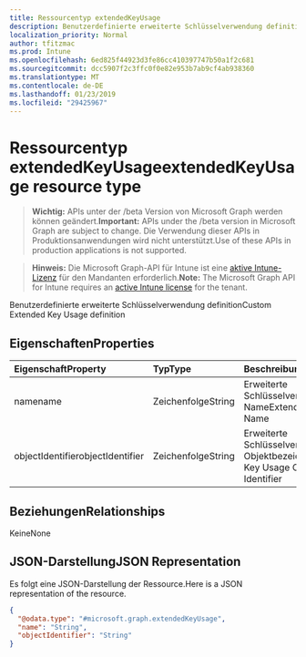 ```yaml
---
title: Ressourcentyp extendedKeyUsage
description: Benutzerdefinierte erweiterte Schlüsselverwendung definition
localization_priority: Normal
author: tfitzmac
ms.prod: Intune
ms.openlocfilehash: 6ed825f44923d3fe86cc410397747b50a1f2c681
ms.sourcegitcommit: dcc5907f2c3ffc0f0e82e953b7ab9cf4ab938360
ms.translationtype: MT
ms.contentlocale: de-DE
ms.lasthandoff: 01/23/2019
ms.locfileid: "29425967"
---
```

# <a name="extendedkeyusage-resource-type"></a><span data-ttu-id="2ec8f-103">Ressourcentyp extendedKeyUsage</span><span class="sxs-lookup"><span data-stu-id="2ec8f-103">extendedKeyUsage resource type</span></span>

> <span data-ttu-id="2ec8f-104">**Wichtig:** APIs unter der /beta Version von Microsoft Graph werden können geändert.</span><span class="sxs-lookup"><span data-stu-id="2ec8f-104">**Important:** APIs under the /beta version in Microsoft Graph are subject to change.</span></span> <span data-ttu-id="2ec8f-105">Die Verwendung dieser APIs in Produktionsanwendungen wird nicht unterstützt.</span><span class="sxs-lookup"><span data-stu-id="2ec8f-105">Use of these APIs in production applications is not supported.</span></span>

> <span data-ttu-id="2ec8f-106">**Hinweis:** Die Microsoft Graph-API für Intune ist eine [aktive Intune-Lizenz](https://go.microsoft.com/fwlink/?linkid=839381) für den Mandanten erforderlich.</span><span class="sxs-lookup"><span data-stu-id="2ec8f-106">**Note:** The Microsoft Graph API for Intune requires an [active Intune license](https://go.microsoft.com/fwlink/?linkid=839381) for the tenant.</span></span>

<span data-ttu-id="2ec8f-107">Benutzerdefinierte erweiterte Schlüsselverwendung definition</span><span class="sxs-lookup"><span data-stu-id="2ec8f-107">Custom Extended Key Usage definition</span></span>

## <a name="properties"></a><span data-ttu-id="2ec8f-108">Eigenschaften</span><span class="sxs-lookup"><span data-stu-id="2ec8f-108">Properties</span></span>
|<span data-ttu-id="2ec8f-109">Eigenschaft</span><span class="sxs-lookup"><span data-stu-id="2ec8f-109">Property</span></span>|<span data-ttu-id="2ec8f-110">Typ</span><span class="sxs-lookup"><span data-stu-id="2ec8f-110">Type</span></span>|<span data-ttu-id="2ec8f-111">Beschreibung</span><span class="sxs-lookup"><span data-stu-id="2ec8f-111">Description</span></span>|
|:---|:---|:---|
|<span data-ttu-id="2ec8f-112">name</span><span class="sxs-lookup"><span data-stu-id="2ec8f-112">name</span></span>|<span data-ttu-id="2ec8f-113">Zeichenfolge</span><span class="sxs-lookup"><span data-stu-id="2ec8f-113">String</span></span>|<span data-ttu-id="2ec8f-114">Erweiterte Schlüsselverwendung Name</span><span class="sxs-lookup"><span data-stu-id="2ec8f-114">Extended Key Usage Name</span></span>|
|<span data-ttu-id="2ec8f-115">objectIdentifier</span><span class="sxs-lookup"><span data-stu-id="2ec8f-115">objectIdentifier</span></span>|<span data-ttu-id="2ec8f-116">Zeichenfolge</span><span class="sxs-lookup"><span data-stu-id="2ec8f-116">String</span></span>|<span data-ttu-id="2ec8f-117">Erweiterte Schlüsselverwendung Objektbezeichner</span><span class="sxs-lookup"><span data-stu-id="2ec8f-117">Extended Key Usage Object Identifier</span></span>|

## <a name="relationships"></a><span data-ttu-id="2ec8f-118">Beziehungen</span><span class="sxs-lookup"><span data-stu-id="2ec8f-118">Relationships</span></span>
<span data-ttu-id="2ec8f-119">Keine</span><span class="sxs-lookup"><span data-stu-id="2ec8f-119">None</span></span>

## <a name="json-representation"></a><span data-ttu-id="2ec8f-120">JSON-Darstellung</span><span class="sxs-lookup"><span data-stu-id="2ec8f-120">JSON Representation</span></span>
<span data-ttu-id="2ec8f-121">Es folgt eine JSON-Darstellung der Ressource.</span><span class="sxs-lookup"><span data-stu-id="2ec8f-121">Here is a JSON representation of the resource.</span></span>
<!-- {
  "blockType": "resource",
  "@odata.type": "microsoft.graph.extendedKeyUsage"
}
-->
``` json
{
  "@odata.type": "#microsoft.graph.extendedKeyUsage",
  "name": "String",
  "objectIdentifier": "String"
}
```




